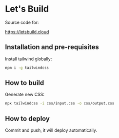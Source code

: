 
# Let's Build

Source code for:

https://letsbuild.cloud

## Installation and pre-requisites

Install tailwind globally:

```sh
npm i -g tailwindcss
```

## How to build

Generate new CSS:

```sh
npx tailwindcss -i css/input.css -o css/output.css
```

## How to deploy

Commit and push, it will deploy automatically.
